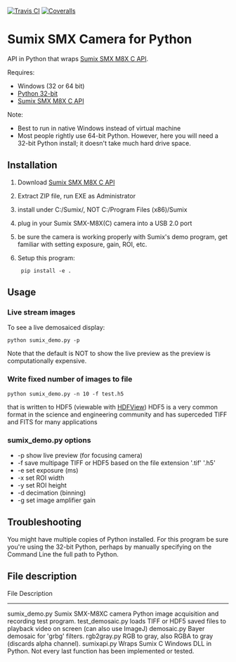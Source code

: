 [![Travis CI](https://travis-ci.org/scivision/pysumix.svg?branch=master)](https://travis-ci.org/scivision/pysumix)
[![Coveralls](https://coveralls.io/repos/github/scivision/pysumix/badge.svg?branch=master)](https://coveralls.io/github/scivision/pysumix?branch=master)

# Sumix SMX Camera for Python

API in Python that wraps [Sumix SMX M8X C API](http://www.sumix.com/cameras/downloads.shtml).

Requires:   

* Windows (32 or 64 bit)
* [Python 32-bit](https://conda.io/miniconda.html)
* [Sumix SMX M8X C API](http://www.sumix.com/cameras/downloads.shtml)

Note:

* Best to run in native Windows instead of virtual machine
* Most people rightly use 64-bit Python. However, here you will need a 32-bit Python install; it doesn't take much hard drive space.

## Installation

1. Download [Sumix SMX M8X C API](http://www.sumix.com/cameras/downloads.shtml)
2. Extract ZIP file, run EXE as Administrator
3. install under C:/Sumix/, NOT C:/Program Files (x86)/Sumix
4. plug in your Sumix SMX-M8X(C) camera into a USB 2.0 port
5. be sure the camera is working properly with Sumix's demo program, get familiar with setting exposure, gain, ROI, etc.
6. Setup this program:
    
        pip install -e .

## Usage

### Live stream images

To see a live demosaiced display:

    python sumix_demo.py -p

Note that the default is NOT to show the live preview as the preview is computationally expensive.

### Write fixed number of images to file

    python sumix_demo.py -n 10 -f test.h5

that is written to HDF5 (viewable with
[HDFView](https://www.hdfgroup.org/products/java/release/download.html))
HDF5 is a very common format in the science and engineering community and has superceded TIFF and FITS for many applications

### sumix_demo.py options

* -p show live preview (for focusing camera) 
* -f save multipage TIFF or HDF5 based on the file extension '.tif' '.h5' 
* -e set exposure (ms) 
* -x set ROI width 
* -y set ROI height 
* -d decimation (binning) 
* -g set image amplifier gain

## Troubleshooting

You might have multiple copies of Python installed. For this program be
sure you're using the 32-bit Python, perhaps by manually specifying on
the Command Line the full path to Python.

## File description

  File                Description
  ------------------- ----------------------------------------------------------------------------------------------
  sumix\_demo.py      Sumix SMX-M8XC camera Python image acquisition and recording test program.
  test\_demosaic.py   loads TIFF or HDF5 saved files to playback video on screen (can also use ImageJ)
  demosaic.py         Bayer demosaic for 'grbg' filters.
  rgb2gray.py         RGB to gray, also RGBA to gray (discards alpha channel).
  sumixapi.py         Wraps Sumix C Windows DLL in Python. Not every last function has been implemented or tested.
